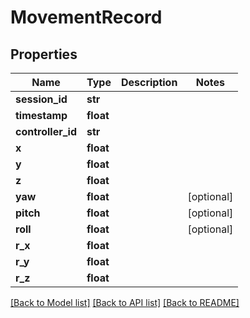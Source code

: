 # MovementRecord

## Properties
Name | Type | Description | Notes
------------ | ------------- | ------------- | -------------
**session_id** | **str** |  | 
**timestamp** | **float** |  | 
**controller_id** | **str** |  | 
**x** | **float** |  | 
**y** | **float** |  | 
**z** | **float** |  | 
**yaw** | **float** |  | [optional] 
**pitch** | **float** |  | [optional] 
**roll** | **float** |  | [optional] 
**r_x** | **float** |  | 
**r_y** | **float** |  | 
**r_z** | **float** |  | 

[[Back to Model list]](../README.md#documentation-for-models) [[Back to API list]](../README.md#documentation-for-api-endpoints) [[Back to README]](../README.md)


